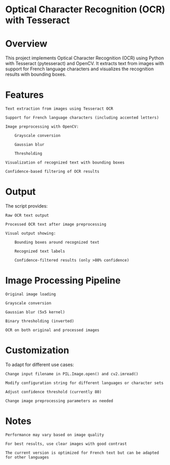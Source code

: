 # Optical Character Recognition (OCR) with Tesseract
# Overview

This project implements Optical Character Recognition (OCR) using Python with Tesseract (pytesseract) and OpenCV. It extracts text from images with support for French language characters and visualizes the recognition results with bounding boxes.
# Features

    Text extraction from images using Tesseract OCR

    Support for French language characters (including accented letters)

    Image preprocessing with OpenCV:

        Grayscale conversion

        Gaussian blur

        Thresholding

    Visualization of recognized text with bounding boxes

    Confidence-based filtering of OCR results

# Output

The script provides:

    Raw OCR text output

    Processed OCR text after image preprocessing

    Visual output showing:

        Bounding boxes around recognized text

        Recognized text labels

        Confidence-filtered results (only >80% confidence)

# Image Processing Pipeline

    Original image loading

    Grayscale conversion

    Gaussian blur (5x5 kernel)

    Binary thresholding (inverted)

    OCR on both original and processed images

# Customization

To adapt for different use cases:

    Change input filename in PIL.Image.open() and cv2.imread()

    Modify configuration string for different languages or character sets

    Adjust confidence threshold (currently 80)

    Change image preprocessing parameters as needed

# Notes

    Performance may vary based on image quality

    For best results, use clear images with good contrast

    The current version is optimized for French text but can be adapted for other languages
